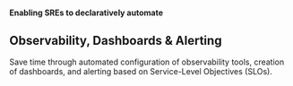 #### Enabling SREs to declaratively automate

## Observability, Dashboards & Alerting

Save time through automated configuration of observability tools, creation of dashboards, and alerting based on Service-Level Objectives (SLOs).
